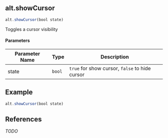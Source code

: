 [//]: # (version=662b03a8040a90fbb1e894f5e1df33fda0d19cca6fa11e729d480aa265c88a24)

## alt.showCursor

```js
alt.showCursor(bool state)
```

Toggles a cursor visibility

#### Parameters
| Parameter Name | Type | Description |
| -------------- | ----------- | ----------- |
| state | `bool` | `true` for show cursor, `false` to hide cursor |

## Example

```js
alt.showCursor(bool state)
```

## References

*TODO*